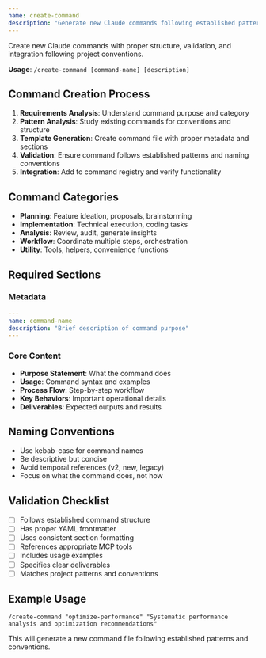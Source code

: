 ```yaml
---
name: create-command
description: "Generate new Claude commands following established patterns and conventions"
---
```


Create new Claude commands with proper structure, validation, and integration following project conventions.

**Usage**: `/create-command [command-name] [description]`

## Command Creation Process

1. **Requirements Analysis**: Understand command purpose and category
2. **Pattern Analysis**: Study existing commands for conventions and structure
3. **Template Generation**: Create command file with proper metadata and sections
4. **Validation**: Ensure command follows established patterns and naming conventions
5. **Integration**: Add to command registry and verify functionality

## Command Categories

- **Planning**: Feature ideation, proposals, brainstorming
- **Implementation**: Technical execution, coding tasks
- **Analysis**: Review, audit, generate insights  
- **Workflow**: Coordinate multiple steps, orchestration
- **Utility**: Tools, helpers, convenience functions

## Required Sections

### Metadata
```yaml
---
name: command-name
description: "Brief description of command purpose"
---
```

### Core Content
- **Purpose Statement**: What the command does
- **Usage**: Command syntax and examples
- **Process Flow**: Step-by-step workflow
- **Key Behaviors**: Important operational details
- **Deliverables**: Expected outputs and results

## Naming Conventions

- Use kebab-case for command names
- Be descriptive but concise
- Avoid temporal references (v2, new, legacy)
- Focus on what the command does, not how

## Validation Checklist

- [ ] Follows established command structure
- [ ] Has proper YAML frontmatter
- [ ] Uses consistent section formatting
- [ ] References appropriate MCP tools
- [ ] Includes usage examples
- [ ] Specifies clear deliverables
- [ ] Matches project patterns and conventions

## Example Usage

```
/create-command "optimize-performance" "Systematic performance analysis and optimization recommendations"
```

This will generate a new command file following established patterns and conventions.
